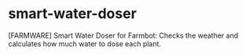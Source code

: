 # smart-water-doser
[FARMWARE] Smart Water Doser for Farmbot: Checks the weather and calculates how much water to dose each plant.
